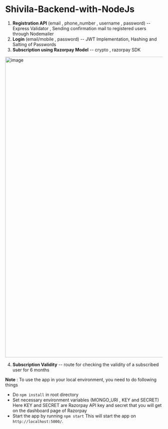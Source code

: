 # Shivila-Backend-with-NodeJs

1) **Registration API**  (email , phone_number , username , password)  -- Express Validator , Sending confirmation mail to registered users through Nodemailer
2) **Login** (email/mobile , password)  -- JWT Implementation, Hashing and Salting of Passwords
3) **Subscription using Razorpay Model** -- crypto , razorpay SDK

<img width="960" alt="image" src="https://github.com/hardik-pratap-singh/Shivila-Backend-with-NodeJs/assets/97048877/ee9827e3-83bf-4847-bd16-1bc19a1412f2">


4) **Subscription Validity** -- route for checking the validity of a subscribed user for 6 months

**Note** : To use the app in your local environment, you need to do following things 
- Do `npm install` in root directory
- Set necessary environment variables (MONGO_URI , KEY and SECRET) 
Here KEY and SECRET are Razorpay API key and secret that you will get on the dashboard page of Razorpay
- Start the app by running `npm start`
This will start the app on `http://localhost:5000/`.
